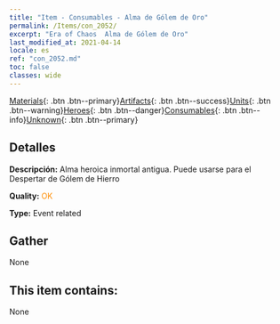```yaml
---
title: "Item - Consumables - Alma de Gólem de Oro"
permalink: /Items/con_2052/
excerpt: "Era of Chaos  Alma de Gólem de Oro"
last_modified_at: 2021-04-14
locale: es
ref: "con_2052.md"
toc: false
classes: wide
---
```

 [Materials](/es/Items/){: .btn .btn--primary}[Artifacts](/es/Items/Artifacts/){: .btn .btn--success}[Units](/es/Items/Units/){: .btn .btn--warning}[Heroes](/es/Items/Heroes/){: .btn .btn--danger}[Consumables](/es/Items/Consumables/){: .btn .btn--info}[Unknown](/es/Items/Unknown/){: .btn .btn--primary}

## Detalles
 **Descripción:** Alma heroica inmortal antigua. Puede usarse para el Despertar de Gólem de Hierro

 **Quality:** <span style="color: #FF8C00">OK</span>

 **Type:** Event related

## Gather

  None

## This item contains:

  None


